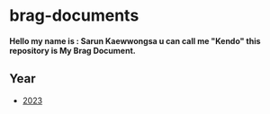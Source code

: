 # brag-documents

#### Hello my name is : Sarun Kaewwongsa u can call me "Kendo" this repository is My Brag Document.


## Year

* [2023](2023.md)